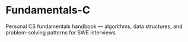 # Fundamentals-C
Personal CS fundamentals handbook — algorithms, data structures, and problem-solving patterns for SWE interviews.
